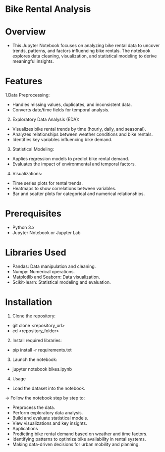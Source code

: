 # Bike Rental Analysis

# Overview
- This Jupyter Notebook focuses on analyzing bike rental data to uncover trends, patterns, and factors influencing bike rentals. The notebook explores data cleaning, visualization, and statistical modeling to derive meaningful insights.

# Features
1.Data Preprocessing:
- Handles missing values, duplicates, and inconsistent data.
- Converts date/time fields for temporal analysis.

2. Exploratory Data Analysis (EDA):
- Visualizes bike rental trends by time (hourly, daily, and seasonal).
- Analyzes relationships between weather conditions and bike rentals.
- Identifies key variables influencing bike demand.

3. Statistical Modeling:
- Applies regression models to predict bike rental demand.
- Evaluates the impact of environmental and temporal factors.

4. Visualizations:
- Time series plots for rental trends.
- Heatmaps to show correlations between variables.
- Bar and scatter plots for categorical and numerical relationships.

# Prerequisites
- Python 3.x
- Jupyter Notebook or Jupyter Lab

# Libraries Used
- Pandas: Data manipulation and cleaning.
- Numpy: Numerical operations.
- Matplotlib and Seaborn: Data visualization.
- Scikit-learn: Statistical modeling and evaluation.

# Installation

1. Clone the repository:
- git clone <repository_url>
- cd <repository_folder>

2. Install required libraries:
- pip install -r requirements.txt

3. Launch the notebook:
- jupyter notebook bikes.ipynb

4. Usage
- Load the dataset into the notebook.

-> Follow the notebook step by step to:
- Preprocess the data.
- Perform exploratory data analysis.
- Build and evaluate statistical models.
- View visualizations and key insights.
- Applications
- Predicting bike rental demand based on weather and time factors.
- Identifying patterns to optimize bike availability in rental systems.
- Making data-driven decisions for urban mobility and planning.
